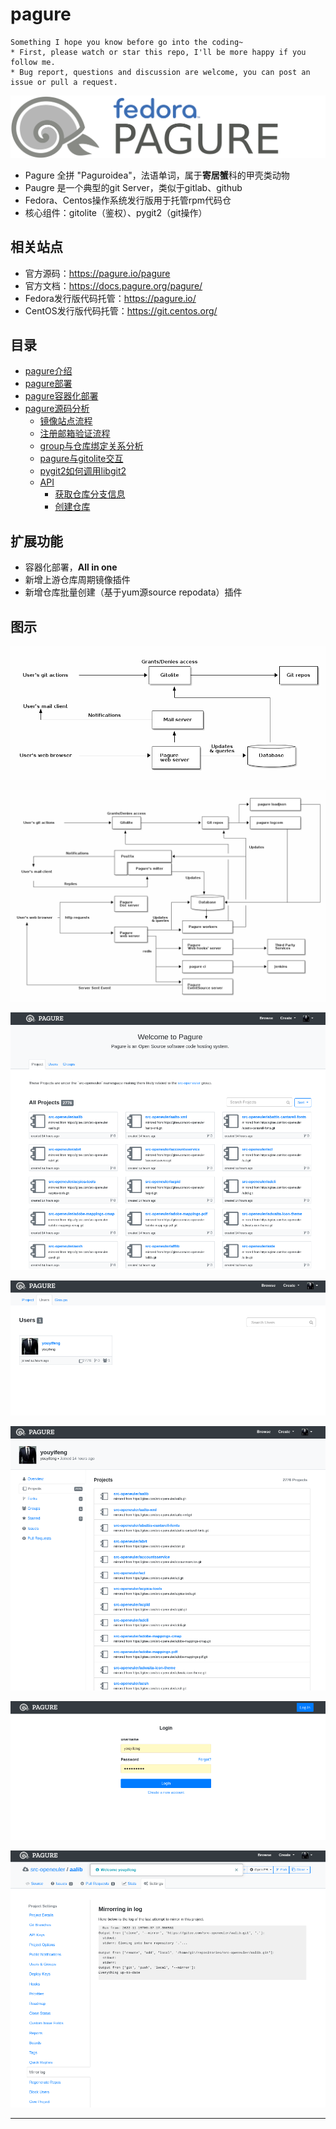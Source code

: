 # pagure

```
Something I hope you know before go into the coding~
* First, please watch or star this repo, I'll be more happy if you follow me.
* Bug report, questions and discussion are welcome, you can post an issue or pull a request.
```

![20221015_174316_95](image/20221015_174316_95.png)


* Pagure 全拼 "Paguroidea"，法语单词，属于**寄居蟹**科的甲壳类动物
* Paugre 是一个典型的git Server，类似于gitlab、github
* Fedora、Centos操作系统发行版用于托管rpm代码仓
* 核心组件：gitolite（鉴权）、pygit2（git操作）

## 相关站点

* 官方源码：<https://pagure.io/pagure>
* 官方文档：<https://docs.pagure.org/pagure/>
* Fedora发行版代码托管：<https://pagure.io/>
* CentOS发行版代码托管：<https://git.centos.org/>

## 目录

* [pagure介绍](docs/pagure介绍.md)
* [pagure部署](docs/pagure部署.md)
* [pagure容器化部署](docs/pagure容器化部署.md)
* [pagure源码分析](docs/pagure源码分析.md)
    * [镜像站点流程](docs/pagure源码分析/镜像站点流程.md)
    * [注册邮箱验证流程](docs/pagure源码分析/注册邮箱验证流程.md)
    * [group与仓库绑定关系分析](docs/pagure源码分析/group与仓库绑定关系分析.md)
    * [pagure与gitolite交互](docs/pagure源码分析/pagure与gitolite交互.md)
    * [pygit2如何调用libgit2](docs/pagure源码分析/pygit2如何调用libgit2.md)
    * [API](docs/pagure源码分析/API.md)
        * [获取仓库分支信息](docs/pagure源码分析/API/获取仓库分支信息.md)
        * [创建仓库](docs/pagure源码分析/API/创建仓库.md)


## 扩展功能

* 容器化部署，**All in one**
* 新增上游仓库周期镜像插件
* 新增仓库批量创建（基于yum源source repodata）插件


## 图示

![20210626_223010_17](image/20210626_223010_17.png)

![20210626_223026_66](image/20210626_223026_66.png)

![20221115_213016_56](image/20221115_213016_56.png)

![20221115_213030_81](image/20221115_213030_81.png)

![20221115_213101_47](image/20221115_213101_47.png)

![20221115_213123_67](image/20221115_213123_67.png)

![20221115_213140_50](image/20221115_213140_50.png)


---
